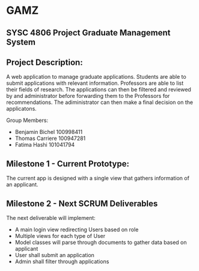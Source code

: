 # GAMZ

SYSC 4806 Project
Graduate Management System
---------------------

Project Description:
--------------------------------
A web application to manage graduate applications. Students are able to submit applications with relevant information. 
Professors are able to list their fields of research. The applications can then be filtered and reviewed by and administrator before 
forwarding them to the Professors for recommendations. The adiministrator can then make a final decision on the applicatons.

Group Members:

- Benjamin Bichel 100998411
- Thomas Carriere 100947281
- Fatima Hashi 101041794


Milestone 1 - Current Prototype:
------------------------------

The current app is designed with a single view that gathers information of an applicant. 




Milestone 2 - Next SCRUM Deliverables
-----------------------------
The next deliverable will implement:
  - A main login view redirecting Users based on role 
  - Multiple views for each type of User
  - Model classes will parse through documents to gather data based on applicant
  - User shall submit an application
  - Admin shall filter through applications







